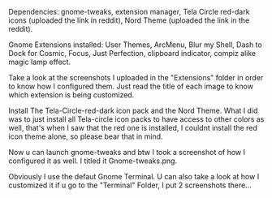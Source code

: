 Dependencies: gnome-tweaks, extension manager, Tela Circle red-dark icons (uploaded the link in reddit), Nord Theme (uploaded the link in the reddit).

Gnome Extensions installed: User Themes, ArcMenu, Blur my Shell, Dash to Dock for Cosmic, Focus, Just Perfection, clipboard indicator, compiz alike magic lamp effect.

Take a look at the screenshots I uploaded in the "Extensions" folder in order to know how I configured them. Just read the title of each image to know which extension is being customized.

Install The Tela-Circle-red-dark icon pack and the Nord Theme. What I did was to just install all Tela-circle icon packs to have access to other colors as well, that's when I saw that the red one is installed, I couldnt install the red icon theme alone, so please bear that in mind.

Now u can launch gnome-tweaks and btw I took a screenshot of how I configured it as well. I titled it Gnome-tweaks.png.

Obviously I use the defaut Gnome Terminal. U can also take a look at how I customized it if u go to the "Terminal" Folder, I put 2 screenshots there...
